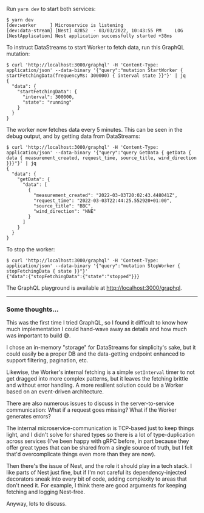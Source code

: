 Run `yarn dev` to start both services:
```shell
$ yarn dev
[dev:worker     ] Microservice is listening
[dev:data-stream] [Nest] 42852  - 03/03/2022, 10:43:55 PM     LOG [NestApplication] Nest application successfully started +38ms
```

To instruct DataStreams to start Worker to fetch data, run this GraphQL mutation:
```shell
$ curl 'http://localhost:3000/graphql' -H 'Content-Type: application/json' --data-binary '{"query":"mutation StartWorker { startFetchingData(frequencyMs: 300000) { interval state }}"}' | jq
{
  "data": {
    "startFetchingData": {
      "interval": 300000,
      "state": "running"
    }
  }
}
```

The worker now fetches data every 5 minutes. This can be seen in the debug output, and by getting data from DataStreams:
```shell
$ curl 'http://localhost:3000/graphql' -H 'Content-Type: application/json' --data-binary '{"query":"query GetData { getData { data { measurement_created, request_time, source_title, wind_direction }}}"}' | jq
{
  "data": {
    "getData": {
      "data": [
        {
          "measurement_created": "2022-03-03T20:02:43.448041Z",
          "request_time": "2022-03-03T22:44:25.552920+01:00",
          "source_title": "BBC",
          "wind_direction": "NNE"
        }
      ]
    }
  }
}
```

To stop the worker:
```shell
$ curl 'http://localhost:3000/graphql' -H 'Content-Type: application/json' --data-binary '{"query":"mutation StopWorker { stopFetchingData { state }}"}'                   
{"data":{"stopFetchingData":{"state":"stopped"}}}
```

The GraphQL playground is available at [http://localhost:3000/graphql](http://localhost:3000/graphql).

---

### Some thoughts…

This was the first time I tried GraphQL, so I found it difficult to know how much implementation I could hand-wave away as details and how much was important to build 😅.

I chose an in-memory "storage" for DataStreams for simplicity's sake, but it could easily be a proper DB and the data-getting endpoint enhanced to support filtering, pagination, etc.

Likewise, the Worker's internal fetching is a simple `setInterval` timer to not get dragged into more complex patterns, but it leaves the fetching brittle and without error handling. A more resilient solution could be a Worker based on an event-driven architecture.

There are also numerous issues to discuss in the server-to-service communication: What if a request goes missing? What if the Worker generates errors? 

The internal microservice-communication is TCP-based just to keep things light, and I didn't solve for shared types so there is a lot of type-duplication across services (I've been happy with gRPC before, in part because they offer great types that can be shared from a single source of truth, but I felt that'd overcomplicate things even more than they are now).

Then there's the issue of Nest, and the role it should play in a tech stack. I like parts of Nest just fine, but if I'm not careful its dependency-injected decorators sneak into every bit of code, adding complexity to areas that don't need it. For example, I think there are good arguments for keeping fetching and logging Nest-free.

Anyway, lots to discuss.
